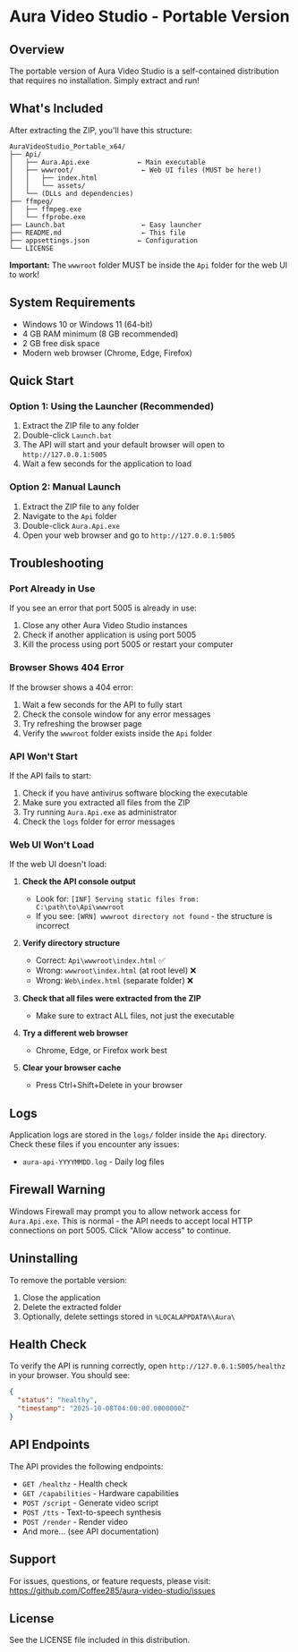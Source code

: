 # Aura Video Studio - Portable Version

## Overview

The portable version of Aura Video Studio is a self-contained distribution that requires no installation. Simply extract and run!

## What's Included

After extracting the ZIP, you'll have this structure:

```
AuraVideoStudio_Portable_x64/
├── Api/
│   ├── Aura.Api.exe            ← Main executable
│   ├── wwwroot/                 ← Web UI files (MUST be here!)
│   │   ├── index.html
│   │   └── assets/
│   └── (DLLs and dependencies)
├── ffmpeg/
│   ├── ffmpeg.exe
│   └── ffprobe.exe
├── Launch.bat                   ← Easy launcher
├── README.md                    ← This file
├── appsettings.json            ← Configuration
└── LICENSE
```

**Important:** The `wwwroot` folder MUST be inside the `Api` folder for the web UI to work!

## System Requirements

- Windows 10 or Windows 11 (64-bit)
- 4 GB RAM minimum (8 GB recommended)
- 2 GB free disk space
- Modern web browser (Chrome, Edge, Firefox)

## Quick Start

### Option 1: Using the Launcher (Recommended)

1. Extract the ZIP file to any folder
2. Double-click `Launch.bat`
3. The API will start and your default browser will open to `http://127.0.0.1:5005`
4. Wait a few seconds for the application to load

### Option 2: Manual Launch

1. Extract the ZIP file to any folder
2. Navigate to the `Api` folder
3. Double-click `Aura.Api.exe`
4. Open your web browser and go to `http://127.0.0.1:5005`

## Troubleshooting

### Port Already in Use

If you see an error that port 5005 is already in use:

1. Close any other Aura Video Studio instances
2. Check if another application is using port 5005
3. Kill the process using port 5005 or restart your computer

### Browser Shows 404 Error

If the browser shows a 404 error:

1. Wait a few seconds for the API to fully start
2. Check the console window for any error messages
3. Try refreshing the browser page
4. Verify the `wwwroot` folder exists inside the `Api` folder

### API Won't Start

If the API fails to start:

1. Check if you have antivirus software blocking the executable
2. Make sure you extracted all files from the ZIP
3. Try running `Aura.Api.exe` as administrator
4. Check the `logs` folder for error messages

### Web UI Won't Load

If the web UI doesn't load:

1. **Check the API console output**
   - Look for: `[INF] Serving static files from: C:\path\to\Api\wwwroot`
   - If you see: `[WRN] wwwroot directory not found` - the structure is incorrect

2. **Verify directory structure**
   - Correct: `Api\wwwroot\index.html` ✅
   - Wrong: `wwwroot\index.html` (at root level) ❌
   - Wrong: `Web\index.html` (separate folder) ❌

3. **Check that all files were extracted from the ZIP**
   - Make sure to extract ALL files, not just the executable

4. **Try a different web browser**
   - Chrome, Edge, or Firefox work best

5. **Clear your browser cache**
   - Press Ctrl+Shift+Delete in your browser

## Logs

Application logs are stored in the `logs/` folder inside the `Api` directory. Check these files if you encounter any issues:

- `aura-api-YYYYMMDD.log` - Daily log files

## Firewall Warning

Windows Firewall may prompt you to allow network access for `Aura.Api.exe`. This is normal - the API needs to accept local HTTP connections on port 5005. Click "Allow access" to continue.

## Uninstalling

To remove the portable version:

1. Close the application
2. Delete the extracted folder
3. Optionally, delete settings stored in `%LOCALAPPDATA%\Aura\`

## Health Check

To verify the API is running correctly, open `http://127.0.0.1:5005/healthz` in your browser. You should see:

```json
{
  "status": "healthy",
  "timestamp": "2025-10-08T04:00:00.0000000Z"
}
```

## API Endpoints

The API provides the following endpoints:

- `GET /healthz` - Health check
- `GET /capabilities` - Hardware capabilities
- `POST /script` - Generate video script
- `POST /tts` - Text-to-speech synthesis
- `POST /render` - Render video
- And more... (see API documentation)

## Support

For issues, questions, or feature requests, please visit:
https://github.com/Coffee285/aura-video-studio/issues

## License

See the LICENSE file included in this distribution.
